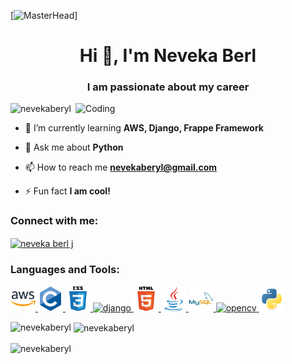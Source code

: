 [![MasterHead](https://www.arkasoftwares.com/blog/wp-content/uploads/2018/11/header_banner.jpg)]
<h1 align="center">Hi 👋, I'm Neveka Berl</h1>
<h3 align="center">I am passionate about my career</h3>
<img align="right" alt="Coding"  width="400" src="https://cdn.dribbble.com/users/17707/screenshots/2413754/rrr.gif"

<p align="left"> <img src="https://komarev.com/ghpvc/?username=nevekaberyl&label=Profile%20views&color=0e75b6&style=flat" alt="nevekaberyl" /> </p>

- 🌱 I’m currently learning **AWS, Django, Frappe Framework**

- 💬 Ask me about **Python**

- 📫 How to reach me **nevekaberyl@gmail.com**

- ⚡ Fun fact **I am cool!**

<h3 align="left">Connect with me:</h3>
<p align="left">
<a href="https://www.linkedin.com/in/neveka-berl-j-/" target="blank"><img align="center" src="https://raw.githubusercontent.com/rahuldkjain/github-profile-readme-generator/master/src/images/icons/Social/linked-in-alt.svg" alt="neveka berl j" height="30" width="40" /></a>
</p>

<h3 align="left">Languages and Tools:</h3>
<p align="left"> <a href="https://aws.amazon.com" target="_blank" rel="noreferrer"> <img src="https://raw.githubusercontent.com/devicons/devicon/master/icons/amazonwebservices/amazonwebservices-original-wordmark.svg" alt="aws" width="40" height="40"/> </a> <a href="https://www.cprogramming.com/" target="_blank" rel="noreferrer"> <img src="https://raw.githubusercontent.com/devicons/devicon/master/icons/c/c-original.svg" alt="c" width="40" height="40"/> </a> <a href="https://www.w3schools.com/css/" target="_blank" rel="noreferrer"> <img src="https://raw.githubusercontent.com/devicons/devicon/master/icons/css3/css3-original-wordmark.svg" alt="css3" width="40" height="40"/> </a> <a href="https://www.djangoproject.com/" target="_blank" rel="noreferrer"> <img src="https://cdn.worldvectorlogo.com/logos/django.svg" alt="django" width="40" height="40"/> </a> <a href="https://www.w3.org/html/" target="_blank" rel="noreferrer"> <img src="https://raw.githubusercontent.com/devicons/devicon/master/icons/html5/html5-original-wordmark.svg" alt="html5" width="40" height="40"/> </a> <a href="https://www.java.com" target="_blank" rel="noreferrer"> <img src="https://raw.githubusercontent.com/devicons/devicon/master/icons/java/java-original.svg" alt="java" width="40" height="40"/> </a> <a href="https://www.mysql.com/" target="_blank" rel="noreferrer"> <img src="https://raw.githubusercontent.com/devicons/devicon/master/icons/mysql/mysql-original-wordmark.svg" alt="mysql" width="40" height="40"/> </a> <a href="https://opencv.org/" target="_blank" rel="noreferrer"> <img src="https://www.vectorlogo.zone/logos/opencv/opencv-icon.svg" alt="opencv" width="40" height="40"/> </a> <a href="https://www.python.org" target="_blank" rel="noreferrer"> <img src="https://raw.githubusercontent.com/devicons/devicon/master/icons/python/python-original.svg" alt="python" width="40" height="40"/> </a> </p>

<p><img align="left" src="https://github-readme-stats.vercel.app/api/top-langs?username=nevekaberyl&show_icons=true&locale=en&layout=compact" alt="nevekaberyl" /></p>

<p>&nbsp;<img align="center" src="https://github-readme-stats.vercel.app/api?username=nevekaberyl&show_icons=true&locale=en" alt="nevekaberyl" /></p>

<p><img align="center" src="https://github-readme-streak-stats.herokuapp.com/?user=nevekaberyl&" alt="nevekaberyl" /></p>
